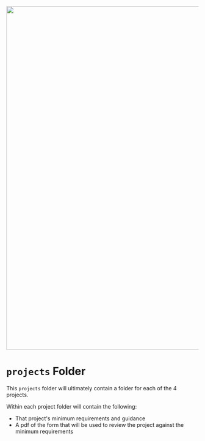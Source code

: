 <img src="https://i.imgur.com/XseXU8J.png" width="900">

# `projects` Folder

This `projects` folder will ultimately contain a folder for each of the 4 projects.

Within each project folder will contain the following:

- That project's minimum requirements and guidance
- A pdf of the form that will be used to review the project against the minimum requirements